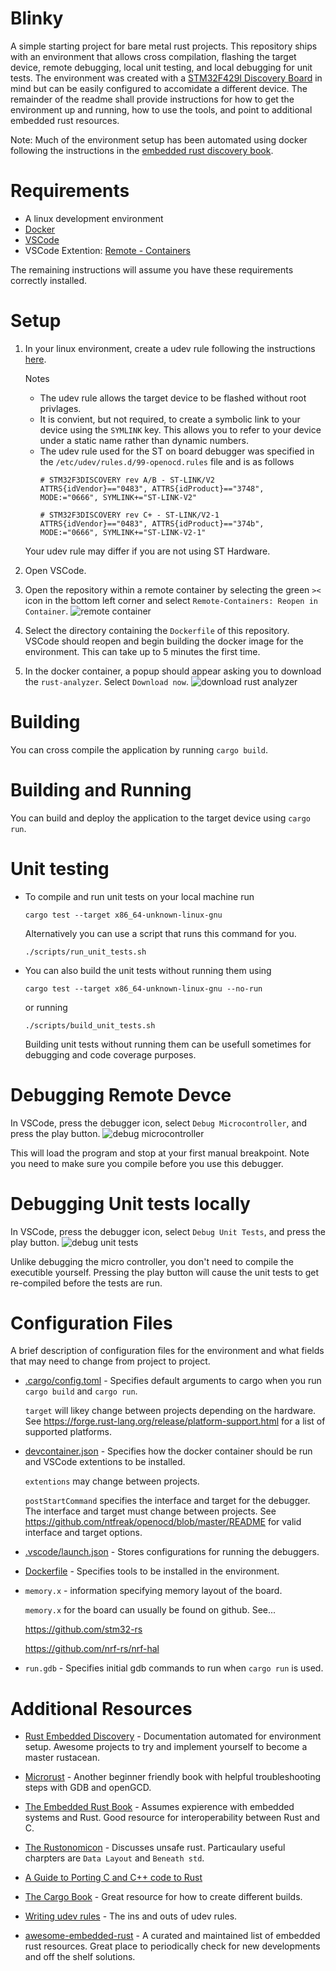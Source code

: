 # Blinky
A simple starting project for bare metal rust projects. This repository ships with an environment that allows cross compilation, flashing the target device, remote debugging, local unit testing, and local debugging for unit tests. The environment was created with a [STM32F429I Discovery Board](https://www.st.com/content/st_com/en/products/evaluation-tools/product-evaluation-tools/mcu-mpu-eval-tools/stm32-mcu-mpu-eval-tools/stm32-discovery-kits/32f429idiscovery.html) in mind but can be easily configured to accomidate a different device. The remainder of the readme shall provide instructions for how to get the environment up and running, how to use the tools, and point to additional embedded rust resources.

Note: Much of the environment setup has been automated using docker following the instructions in the [embedded rust discovery book](https://rust-embedded.github.io/discovery/).

# Requirements
 - A linux development environment
 - [Docker](https://docs.docker.com/engine/install/)
 - [VSCode](https://code.visualstudio.com/)
 - VSCode Extention: [Remote - Containers](https://marketplace.visualstudio.com/items?itemName=ms-vscode-remote.remote-containers)

The remaining instructions will assume you have these requirements correctly installed.

# Setup
1. In your linux environment, create a udev rule following the instructions [here](https://rust-embedded.github.io/discovery/03-setup/linux.html#udev-rules). 

    Notes
    - The udev rule allows the target device to be flashed without root privlages.
    - It is convient, but not required, to create a symbolic link to your device using the `SYMLINK` key. This allows you to refer to your device under a static name rather than dynamic numbers.
    - The udev rule used for the ST on board debugger was specified in the `/etc/udev/rules.d/99-openocd.rules` file and is as follows
        ```
        # STM32F3DISCOVERY rev A/B - ST-LINK/V2
        ATTRS{idVendor}=="0483", ATTRS{idProduct}=="3748", MODE:="0666", SYMLINK+="ST-LINK-V2"

        # STM32F3DISCOVERY rev C+ - ST-LINK/V2-1
        ATTRS{idVendor}=="0483", ATTRS{idProduct}=="374b", MODE:="0666", SYMLINK+="ST-LINK-V2-1"
        ```
    Your udev rule may differ if you are not using ST Hardware.

2. Open VSCode.

3. Open the repository within a remote container by selecting the green `><` icon in the bottom left corner and select `Remote-Containers: Reopen in Container`. ![remote container](images/open_remote_container.png)

4. Select the directory containing the `Dockerfile` of this repository. VSCode should reopen and begin building the docker image for the environment. This can take up to 5 minutes the first time.

5. In the docker container, a popup should appear asking you to download the `rust-analyzer`. Select `Download now`. ![download rust analyzer](images/download_rust_analyzer.png)

# Building
You can cross compile the application by running `cargo build`.

# Building and Running
You can build and deploy the application to the target device using `cargo run`.

# Unit testing
- To compile and run unit tests on your local machine run
    ``` 
    cargo test --target x86_64-unknown-linux-gnu
    ```

    Alternatively you can use a script that runs this command for you.
    ```
    ./scripts/run_unit_tests.sh
    ```

- You can also build the unit tests without running them using 
    ```
    cargo test --target x86_64-unknown-linux-gnu --no-run
    ```
    or running
    ```
    ./scripts/build_unit_tests.sh
    ```

    Building unit tests without running them can be usefull sometimes for debugging and code coverage purposes.

# Debugging Remote Devce
In VSCode, press the debugger icon, select `Debug Microcontroller`, and press the play button.
![debug microcontroller](images/debug_microcontroller.png)

This will load the program and stop at your first manual breakpoint. Note you need to make sure you compile before you use this debugger.

# Debugging Unit tests locally
In VSCode, press the debugger icon, select `Debug Unit Tests`, and press the play button.
![debug unit tests](images/debug_unit_tests.png)

Unlike debugging the micro controller, you don't need to compile the executible yourself. Pressing the play button will cause the unit tests to get re-compiled before the tests are run.

# Configuration Files
A brief description of configuration files for the environment and what fields that may need to change from project to project.

- [.cargo/config.toml](https://doc.rust-lang.org/cargo/reference/config.html) - Specifies default arguments to cargo when you run `cargo build` and `cargo run`. 

    `target` will likey change between projects depending on the hardware. See
    https://forge.rust-lang.org/release/platform-support.html for a list of supported platforms.

- [devcontainer.json](https://aka.ms/vscode-remote/devcontainer.json) - Specifies how the docker container should be run and VSCode extentions to be installed.

    `extentions` may change between projects.

    `postStartCommand` specifies the interface and target for the debugger. The interface and target must change between projects. See
    https://github.com/ntfreak/openocd/blob/master/README for valid interface and target options.


- [.vscode/launch.json](https://go.microsoft.com/fwlink/?linkid=830387) - Stores configurations for running the debuggers.

- [Dockerfile](https://docs.docker.com/engine/reference/builder/) - Specifies tools to be installed in the environment.
- `memory.x` - information specifying memory layout of the board.
    
    `memory.x` for the board can usually be found on github. See...
    
    https://github.com/stm32-rs

    https://github.com/nrf-rs/nrf-hal

- `run.gdb` - Specifies initial gdb commands to run when `cargo run` is used.

# Additional Resources

- [Rust Embedded Discovery](https://rust-embedded.github.io/discovery/) - Documentation automated for environment setup. Awesome projects to try and implement yourself to become a master rustacean.

- [Microrust](https://droogmic.github.io/microrust/appendix/troubleshooting.html) - Another beginner friendly book with helpful troubleshooting steps with GDB and openGCD.

- [The Embedded Rust Book](https://rust-embedded.github.io/book/) - Assumes expierence with embedded systems and Rust. Good resource for interoperability between Rust and C.

- [The Rustonomicon](https://doc.rust-lang.org/nightly/nomicon/) - Discusses unsafe rust. Particaulary useful charpters are `Data Layout` and `Beneath std`.

- [A Guide to Porting C and C++ code to Rust](https://locka99.gitbooks.io/a-guide-to-porting-c-to-rust/content/) 

- [The Cargo Book](https://doc.rust-lang.org/cargo/) - Great resource for how to create different builds.

- [Writing udev rules](http://www.reactivated.net/writing_udev_rules.html) - The ins and outs of udev rules.

- [awesome-embedded-rust](https://github.com/rust-embedded/awesome-embedded-rust) - A curated and maintained list of embedded rust resources. Great place to periodically check for new developments and off the shelf solutions.